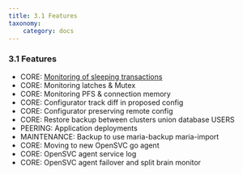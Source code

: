 ```yaml
---
title: 3.1 Features
taxonomy:
    category: docs
---
```


### 3.1 Features

* CORE: [Monitoring of sleeping transactions](https://www.linkedin.com/feed/update/urn:li:ugcPost:7325869068559790080/)
* CORE: Monitoring latches & Mutex
* CORE: Monitoring PFS & connection memory
* CORE: Configurator track diff in proposed config
* CORE: Configurator preserving remote config
* CORE: Restore backup between clusters union database USERS
* PEERING: Application deployments   
* MAINTENANCE: Backup to use maria-backup maria-import
* CORE: Moving to new OpenSVC go agent
* CORE: OpenSVC agent service log  
* CORE: OpenSVC agent failover and split brain monitor  

